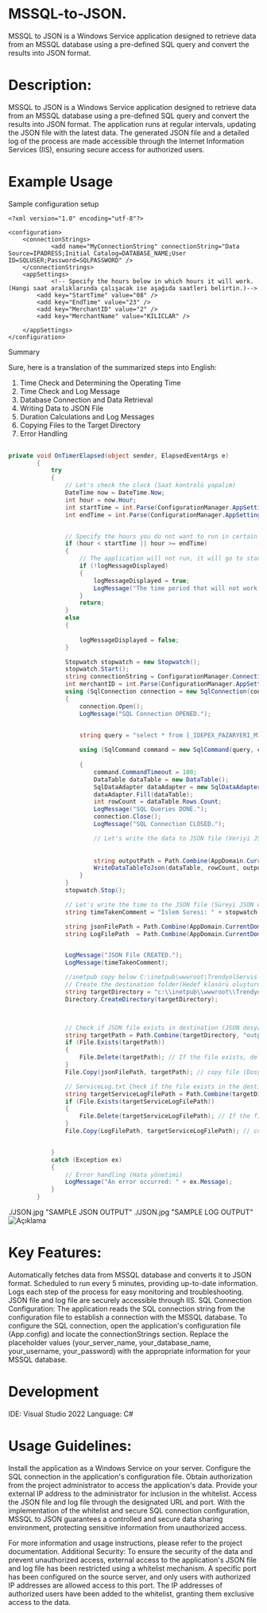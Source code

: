 # MSSQL-to-JSON.
MSSQL to JSON is a Windows Service application designed to retrieve data from an MSSQL database using a pre-defined SQL query and convert the results into JSON format.
 

 
# Description:
MSSQL to JSON is a Windows Service application designed to retrieve data from an MSSQL database using a pre-defined SQL query and convert the results into JSON format. The application runs at regular intervals, updating the JSON file with the latest data. The generated JSON file and a detailed log of the process are made accessible through the Internet Information Services (IIS), ensuring secure access for authorized users.

# Example Usage
Sample configuration setup
```
<?xml version="1.0" encoding="utf-8"?>
 
<configuration>
	<connectionStrings>
	 		<add name="MyConnectionString" connectionString="Data Source=IPADRESS;Initial Catalog=DATABASE_NAME;User ID=SQLUSER;Password=SQLPASSWORD" />
	</connectionStrings>
	<appSettings>
			<!-- Specify the hours below in which hours it will work. (Hangi saat aralıklarında çalışacak ise aşağıda saatleri belirtin.)-->
		<add key="StartTime" value="08" />
		<add key="EndTime" value="23" />
		<add key="MerchantID" value="2" />
		<add key="MerchantName" value="KILICLAR" />
		
	</appSettings>
</configuration>
```

 
Summary

 
 Sure, here is a translation of the summarized steps into English:

1. Time Check and Determining the Operating Time
2. Time Check and Log Message
3. Database Connection and Data Retrieval
4. Writing Data to JSON File
5. Duration Calculations and Log Messages
6. Copying Files to the Target Directory
7. Error Handling

```csharp
 
private void OnTimerElapsed(object sender, ElapsedEventArgs e)
        {
            try
            {
                // Let's check the clock (Saat kontrolü yapalım)
                DateTime now = DateTime.Now;
                int hour = now.Hour;
                int startTime = int.Parse(ConfigurationManager.AppSettings["StartTime"]);
                int endTime = int.Parse(ConfigurationManager.AppSettings["EndTime"]);


                // Specify the hours you do not want to run in certain time intervals here (Belirli saat aralıklarında çalışmasını istemediğiniz saatleri burada belirleyin )
                if (hour < startTime || hour >= endTime)
                {
                    // The application will not run, it will go to standby (Uygulama çalıştırılmayacak, beklemeye geçecek)
                    if (!logMessageDisplayed)
                    {
                        logMessageDisplayed = true;
                        LogMessage("The time period that will not work at certain time intervals. Current Time Waiting...(" + startTime +  endTime + ")");
                    }
                    return;
                }
                else
                {
                 
                    logMessageDisplayed = false;
                }

                Stopwatch stopwatch = new Stopwatch();
                stopwatch.Start();
                string connectionString = ConfigurationManager.ConnectionStrings["MyConnectionString"].ConnectionString;
                int merchantID = int.Parse(ConfigurationManager.AppSettings["MerchantID"]);
                using (SqlConnection connection = new SqlConnection(connectionString))
                {
                    connection.Open();
                    LogMessage("SQL Connection OPENED.");
                

                    string query = "select * from [_IDEPEX_PAZARYERI_MIKRODATA_fark]";

                    using (SqlCommand command = new SqlCommand(query, connection))
             
                    {
                        command.CommandTimeout = 100;
                        DataTable dataTable = new DataTable();
                        SqlDataAdapter dataAdapter = new SqlDataAdapter(command);
                        dataAdapter.Fill(dataTable);
                        int rowCount = dataTable.Rows.Count;
                        LogMessage("SQL Queries DONE.");
                        connection.Close();
                        LogMessage("SQL Connection CLOSED.");

                        // Let's write the data to JSON file (Veriyi JSON dosyasına yazalım)
                         
 
                        string outputPath = Path.Combine(AppDomain.CurrentDomain.BaseDirectory, "output_"+ merchantID + ".json");
                        WriteDataTableToJson(dataTable, rowCount, outputPath, stopwatch.Elapsed.TotalSeconds);
                    }
                }
                stopwatch.Stop();

                // Let's write the time to the JSON file (Süreyi JSON dosyasına yazalım)
                string timeTakenComment = "Islem Suresi: " + stopwatch.Elapsed.TotalSeconds ;

                string jsonFilePath = Path.Combine(AppDomain.CurrentDomain.BaseDirectory, "output_"+ merchantID +".json");
                string LogFilePath  = Path.Combine(AppDomain.CurrentDomain.BaseDirectory, "ServiceLog_" + merchantID + ".txt");


                LogMessage("JSON File CREATED.");
                LogMessage(timeTakenComment);

                //inetpub copy below C:\inetpub\wwwroot\TrendyolServis
                // Create the destination folder(Hedef klasörü oluşturun) (eğer yoksa)
                string targetDirectory = "c:\\inetpub\\wwwroot\\TrendyolServis";
                Directory.CreateDirectory(targetDirectory);



                // Check if JSON file exists in destination (JSON dosyasının hedefte var olup olmadığını kontrol edin)
                string targetPath = Path.Combine(targetDirectory, "output_" + merchantID + ".json");
                if (File.Exists(targetPath))
                {
                    File.Delete(targetPath); // If the file exists, delete it (Dosya varsa silin)
                }
                File.Copy(jsonFilePath, targetPath); // copy file (Dosyayı kopyala)

                // ServiceLog.txt Check if the file exists in the destination (dosyasının hedefte var olup olmadığını kontrol edin)
                string targetServiceLogFilePath = Path.Combine(targetDirectory, "ServiceLog_" + merchantID + ".txt");
                if (File.Exists(targetServiceLogFilePath))
                {
                    File.Delete(targetServiceLogFilePath); // If the file exists, delete it(Dosya varsa silin)
                }
                File.Copy(LogFilePath, targetServiceLogFilePath); // copy file (Dosyayı kopyala)


            }
            catch (Exception ex)
            {
                // Error handling (Hata yönetimi)
                LogMessage("An error occurred: " + ex.Message);
            }
        }
```
 

./JSON.jpg "SAMPLE JSON OUTPUT"
./JSON.jpg "SAMPLE LOG OUTPUT"
![Açıklama](https://github.com/metinbeci/MSSQL-to-JSON./blob/master/LOG.jpg)

# Key Features:

Automatically fetches data from MSSQL database and converts it to JSON format.
Scheduled to run every 5 minutes, providing up-to-date information.
Logs each step of the process for easy monitoring and troubleshooting.
JSON file and log file are securely accessible through IIS.
SQL Connection Configuration: The application reads the SQL connection string from the configuration file to establish a connection with the MSSQL database. To configure the SQL connection, open the application's configuration file (App.config) and locate the connectionStrings section. Replace the placeholder values (your_server_name, your_database_name, your_username, your_password) with the appropriate information for your MSSQL database.

# Development 
IDE: Visual Studio 2022 Language: C#

# Usage Guidelines:

Install the application as a Windows Service on your server.
Configure the SQL connection in the application's configuration file.
Obtain authorization from the project administrator to access the application's data.
Provide your external IP address to the administrator for inclusion in the whitelist.
Access the JSON file and log file through the designated URL and port.
With the implementation of the whitelist and secure SQL connection configuration, MSSQL to JSON guarantees a controlled and secure data sharing environment, protecting sensitive information from unauthorized access.

For more information and usage instructions, please refer to the project documentation. Additional Security: To ensure the security of the data and prevent unauthorized access, external access to the application's JSON file and log file has been restricted using a whitelist mechanism. A specific port has been configured on the source server, and only users with authorized IP addresses are allowed access to this port. The IP addresses of authorized users have been added to the whitelist, granting them exclusive access to the data.
